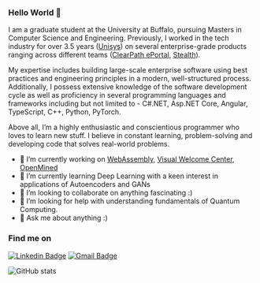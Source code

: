 ### Hello World 👋

I am a graduate student at the University at Buffalo, pursuing Masters in Computer Science and Engineering. Previously, I worked in the tech industry for over 3.5 years ([Unisys](https://www.unisys.com/)) on several enterprise-grade products ranging across different teams ([ClearPath ePortal](https://www.unisys.com/offerings/clearpath-forward/brochure/the-unisys-clearpath-forward-eportal-for-mcp-and-os-2200-environments-id-544), [Stealth](https://stealthsecurity.unisys.com/products-services/)). <br>

My expertise includes building large-scale enterprise software using best practices and engineering principles in a modern, well-structured process. Additionally, I possess extensive knowledge of the software development cycle as well as proficiency in several programming languages and frameworks including but not limited to - C#.NET, Asp.NET Core, Angular, TypeScript, C++, Python, PyTorch. <br>

Above all, I’m a highly enthusiastic and conscientious programmer who loves to learn new stuff. I believe in constant learning, problem-solving and developing code that solves real-world problems. <br>

- 🔭 I’m currently working on [WebAssembly](https://github.com/HemantKoti/CSE-410-510.git), [Visual Welcome Center](https://github.com/HemantKoti/Visual-Welcome-Center.git), [OpenMined](https://github.com/OpenMined/SyferText.git)
- 🌱 I’m currently learning Deep Learning with a keen interest in applications of Autoencoders and GANs
- 👯 I’m looking to collaborate on anything fascinating :)
- 🤔 I’m looking for help with understanding fundamentals of Quantum Computing. 
- 💬 Ask me about anything :) 



### Find me on

[![Linkedin Badge](https://img.shields.io/badge/linkedin-%230077B5.svg?&style=for-the-badge&logo=linkedin&logoColor=white&link=https://www.linkedin.com/in/hemantkoti/)](https://www.linkedin.com/in/hemantkoti/) [![Gmail Badge](https://img.shields.io/badge/gmail-D14836?&style=for-the-badge&logo=gmail&logoColor=white&link=mailto:kotihemant@gmail.com)](mailto:kotihemant@gmail.com)


<!-- <p>
<!--  <a href="https://hemantkoti.github.io/" target="_blank" rel="noopener noreferrer"> <img src="https://raw.githubusercontent.com/iconic/open-iconic/master/svg/globe.svg" alt="Python" height="30" style="vertical-align:top; margin:4px"> </a> -->
<!--  <a href="https://linkedin.com/in/hemantkoti" target="_blank" rel="noopener noreferrer"> <img src="https://cdn.jsdelivr.net/npm/simple-icons@v3/icons/linkedin.svg" alt="LinkedIn" height="30" style="vertical-align:top; margin:10px"></a>
 <a href="mailto:kotihemant@gmail.com"> <img src="https://cdn.jsdelivr.net/npm/simple-icons@v3/icons/gmail.svg" alt="Mail" height="30" style="vertical-align:top; margin:10px"></a> -->
<!-- </p> -->

![GitHub stats](https://github-readme-stats.vercel.app/api?username=HemantKoti&show_icons=true)
